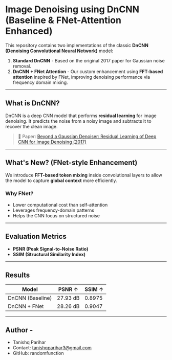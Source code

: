 # Image Denoising using DnCNN (Baseline & FNet-Attention Enhanced)

This repository contains two implementations of the classic **DnCNN (Denoising Convolutional Neural Network)** model:

1. **Standard DnCNN** - Based on the original 2017 paper for Gaussian noise removal.
2. **DnCNN + FNet Attention** - Our custom enhancement using **FFT-based attention** inspired by FNet, improving denoising performance via frequency domain mixing.

---

## What is DnCNN?

DnCNN is a deep CNN model that performs **residual learning** for image denoising. It predicts the noise from a noisy image and subtracts it to recover the clean image.

> 📄 Paper: [Beyond a Gaussian Denoiser: Residual Learning of Deep CNN for Image Denoising (2017)](https://arxiv.org/abs/1608.03981)

---

## What's New? (FNet-style Enhancement)

We introduce **FFT-based token mixing** inside convolutional layers to allow the model to capture **global context** more efficiently.

### Why FNet?

- Lower computational cost than self-attention
- Leverages frequency-domain patterns
- Helps the CNN focus on structured noise

---

## Evaluation Metrics

- **PSNR (Peak Signal-to-Noise Ratio)**
- **SSIM (Structural Similarity Index)**

---

## Results

| Model            | PSNR ↑  | SSIM ↑ |
|------------------|---------|--------|
| DnCNN (Baseline) | 27.93 dB | 0.8975 |
| DnCNN + FNet     | 28.26 dB | 0.9047 |

---

## Author -

- Tanishq Parihar
- Contact: tanishqparihar3@gmail.com
- GitHub: randomfunction
